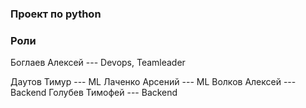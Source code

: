 ### Проект по python

### Роли

Боглаев Алексей --- Devops, Teamleader

Даутов Тимур --- ML
Лаченко Арсений --- ML
Волков Алексей --- Backend
Голубев Тимофей --- Backend
